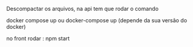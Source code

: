 Descompactar os arquivos, na api tem que rodar o comando

docker compose up ou docker-compose up (depende da sua versão do docker)

no front rodar : npm start
